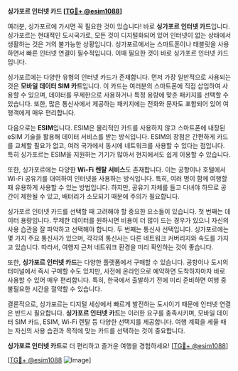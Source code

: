 **싱가포르 인터넷 카드 [[TG💪+ @esim1088](https://t.me/s/esim1088)]**

여러분, 싱가포르에 가시면 꼭 필요한 것이 있습니다! 바로 **싱가포르 인터넷 카드**입니다. 싱가포르는 현대적인 도시국가로, 모든 것이 디지털화되어 있어 인터넷이 없는 상태에서 생활하는 것은 거의 불가능한 상황입니다. 싱가포르에서는 스마트폰이나 태블릿을 사용하면서 빠른 인터넷 연결이 필수적입니다. 이때 필요한 것이 바로 싱가포르 인터넷 카드입니다.

싱가포르에는 다양한 유형의 인터넷 카드가 존재합니다. 먼저 가장 일반적으로 사용되는 것은 **모바일 데이터 SIM 카드**입니다. 이 카드는 여러분의 스마트폰에 직접 삽입하여 사용할 수 있으며, 데이터를 무제한으로 사용하거나 특정 용량에 맞춘 패키지를 선택할 수 있습니다. 또한, 많은 통신사에서 제공하는 패키지에는 전화와 문자도 포함되어 있어 여행객에게 매우 편리합니다.

다음으로는 **ESIM**입니다. ESIM은 물리적인 카드를 사용하지 않고 스마트폰에 내장된 eSIM 기술을 활용해 데이터 서비스를 받는 방식입니다. ESIM의 장점은 간편하게 카드를 교체할 필요가 없고, 여러 국가에서 동시에 네트워크를 사용할 수 있다는 점입니다. 특히 싱가포르는 ESIM을 지원하는 기기가 많아서 현지에서도 쉽게 이용할 수 있습니다.

또한, 싱가포르에는 다양한 **Wi-Fi 렌탈 서비스**도 존재합니다. 이는 공항이나 호텔에서 Wi-Fi 공유기를 대여하여 인터넷을 사용하는 방식입니다. 특히, 여러 명이 함께 여행할 때 유용하게 사용할 수 있는 방법입니다. 하지만, 공유기 자체를 들고 다녀야 하므로 공간이 제한될 수 있고, 배터리가 소모되기 때문에 주의가 필요합니다.

싱가포르 인터넷 카드를 선택할 때 고려해야 할 중요한 요소들이 있습니다. 첫 번째는 데이터 용량입니다. 무제한 데이터를 원하시면 비용이 더 많이 드는 경우가 있으니 자신의 사용 습관을 잘 파악하고 선택해야 합니다. 두 번째는 통신사 선택입니다. 싱가포르에는 몇 가지 주요 통신사가 있으며, 각각의 통신사는 다른 네트워크 커버리지와 속도를 가지고 있습니다. 따라서, 여행지 근처 네트워크 환경을 미리 확인하는 것이 좋습니다.

또한, **싱가포르 인터넷 카드**는 다양한 플랫폼에서 구매할 수 있습니다. 공항이나 도시의 터미널에서 즉시 구매할 수도 있지만, 사전에 온라인으로 예약하면 도착하자마자 바로 사용할 수 있어 매우 편리합니다. 특히, 한국에서 출발하기 전에 미리 준비하면 여행 중 불필요한 시간을 절약할 수 있습니다.

결론적으로, 싱가포르는 디지털 세상에서 빠르게 발전하는 도시이기 때문에 인터넷 연결은 반드시 필요합니다. **싱가포르 인터넷 카드**는 이러한 요구를 충족시키며, 모바일 데이터 SIM 카드, ESIM, Wi-Fi 렌탈 등 다양한 선택지를 제공합니다. 여행 계획을 세울 때는 자신의 사용 습관과 목적에 맞는 카드를 선택하는 것이 중요합니다.

**싱가포르 인터넷 카드**로 더 편리하고 즐거운 여행을 경험하세요! [[TG💪+ @esim1088](https://t.me/s/esim1088)]

[[TG💪+ @esim1088](https://t.me/s/esim1088) ![Image](https://i.postimg.cc/Y0z9fWf4/image.png)]